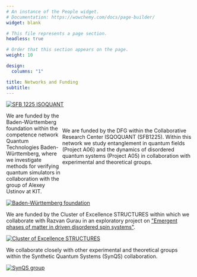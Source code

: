 ```yaml
---
# An instance of the People widget.
# Documentation: https://wowchemy.com/docs/page-builder/
widget: blank

# This file represents a page section.
headless: true

# Order that this section appears on the page.
weight: 10

design:
  columns: "1"

title: Networks and Funding
subtitle:
--- 
```

<div class="img-row">
  <div class="img-column3">
    <a href="https://www.isoquant-heidelberg.de/">
      <img src="/logos/isoquant.jpg" alt="SFB 1225 ISOQUANT">
    </a>
  </div>
  <p style="float: right; width: 70%; padding: 40px 0px">We are funded by the DFG within the Collaborative Research Center ISQOQUANT (SFB1225). Within this network we study entanglement in quantum fields (Project A06) and the dynamics of disordered quantum systems (Project A05) in collaboration with experimental and theoretical groups.</p>
</div>
  
We are funded by the Baden-Württemberg foundation within the competence network Quantum Technologies Baden-Württemberg, where we investigate methods for verifying quantum simulators in collaboration with the group of Alexey Ustinov at KIT.
<div class="img-row">
  <div class="img-column3">
    <a href="hhttps://www.bwstiftung.de/de/programm/quantentechnologie/">
      <img src="/logos/bw_stiftung.png" alt="Baden-Württemberg foundation">
    </a>
  </div>
</div>

We are funded by the Cluster of Excellence STRUCTURES within which we collaborate with Razvan Gurau in an exploratory project on <a href="https://structures.uni-heidelberg.de/eps.html">"Emergent phases of matter in driven disordered spin systems"</a>.
<div class="img-row">
  <div class="img-column3">
    <a href="https://www.structures.uni-heidelberg.de/">
      <img src="/logos/structures1.png" alt="Cluster of Excellence STRUCTURES">
    </a>
  </div>
</div>

We collaborate closely with other experimental and theoretical groups within the Synthetic Quantum Systems (SynQS) collaboration.
<div class="img-row">
  <div class="img-column3">
    <a href="https://synqs.org">
      <img src="/logos/synqs.png" alt="SynQS group">
    </a>
  </div>
</div>

